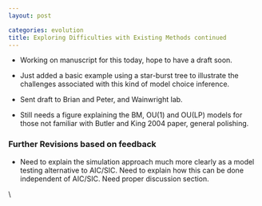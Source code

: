 ```yaml
---
layout: post

categories: evolution
title: Exploring Difficulties with Existing Methods continued
---
```







 








-   Working on manuscript for this today, hope to have a draft soon.

-   Just added a basic example using a star-burst tree to illustrate the
    challenges associated with this kind of model choice inference.

-   Sent draft to Brian and Peter, and Wainwright lab.

-   Still needs a figure explaining the BM, OU(1) and OU(LP) models for
    those not familiar with Butler and King 2004 paper, general
    polishing.

### Further Revisions based on feedback

-   Need to explain the simulation approach much more clearly as a model
    testing alternative to AIC/SIC. Need to explain how this can be done
    independent of AIC/SIC. Need proper discussion section.

\

